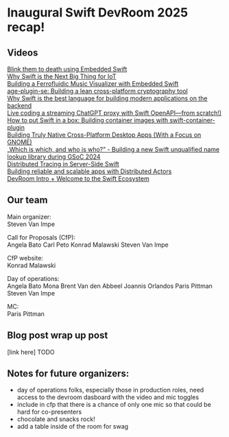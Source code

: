 # Inaugural Swift DevRoom 2025 recap!

## Videos
[Blink them to death using Embedded Swift](https://fosdem.org/2025/schedule/event/fosdem-2025-4163-blink-them-to-death-using-embedded-swift/)  
[Why Swift is the Next Big Thing for IoT](https://fosdem.org/2025/schedule/event/fosdem-2025-6148-why-swift-is-the-next-big-thing-for-iot/)  
[Building a Ferrofluidic Music Visualizer with Embedded Swift](https://fosdem.org/2025/schedule/event/fosdem-2025-5284-building-a-ferrofluidic-music-visualizer-with-embedded-swift/)  
[age-plugin-se: Building a lean cross-platform cryptography tool](https://fosdem.org/2025/schedule/event/fosdem-2025-4159-age-plugin-se-building-a-lean-cross-platform-cryptography-tool/)  
[Why Swift is the best language for building modern applications on the backend](https://fosdem.org/2025/schedule/event/fosdem-2025-5408-why-swift-is-the-best-language-for-building-modern-applications-on-the-backend/)  
[Live coding a streaming ChatGPT proxy with Swift OpenAPI—from scratch!)](https://fosdem.org/2025/schedule/event/fosdem-2025-5230-live-coding-a-streaming-chatgpt-proxy-with-swift-openapi-from-scratch-/)  
[How to put Swift in a box: Building container images with swift-container-plugin](https://fosdem.org/2025/schedule/event/fosdem-2025-5116-how-to-put-swift-in-a-box-building-container-images-with-swift-container-plugin/)  
[Building Truly Native Cross-Platform Desktop Apps (With a Focus on GNOME)](https://fosdem.org/2025/schedule/event/fosdem-2025-4562-building-truly-native-cross-platform-desktop-apps-with-a-focus-on-gnome-/)  
[„Which is which, and who is who?” - Building a new Swift unqualified name lookup library during GSoC 2024](https://fosdem.org/2025/schedule/event/fosdem-2025-4760--which-is-which-and-who-is-who-building-a-new-swift-unqualified-name-lookup-library-during-gsoc-2024/)  
[Distributed Tracing in Server-Side Swift](https://fosdem.org/2025/schedule/event/fosdem-2025-5218-distributed-tracing-in-server-side-swift/)  
[Building reliable and scalable apps with Distributed Actors](https://fosdem.org/2025/schedule/event/fosdem-2025-4800-building-reliable-and-scalable-apps-with-distributed-actors/)  
[DevRoom Intro + Welcome to the Swift Ecosystem](https://fosdem.org/2025/schedule/event/fosdem-2025-6421-welcome-to-the-swift-ecosystem-/)  

## Our team

Main organizer:  
Steven Van Impe 

Call for Proposals (CfP):  
Angela Bato 
Carl Peto 
Konrad Malawski 
Steven Van Impe 

CfP website:  
Konrad Malawski

Day of operations:  
Angela Bato
Mona 
Brent Van den Abbeel 
Joannis Orlandos
Paris Pittman
Steven Van Impe

MC:  
Paris Pittman

## Blog post wrap up post
[link here] TODO 


## Notes for future organizers: 
- day of operations folks, especially those in production roles, need access to the devroom dasboard with the video and mic toggles
- include in cfp that there is a chance of only one mic so that could be hard for co-presenters
- chocolate and snacks rock!
- add a table inside of the room for swag 
